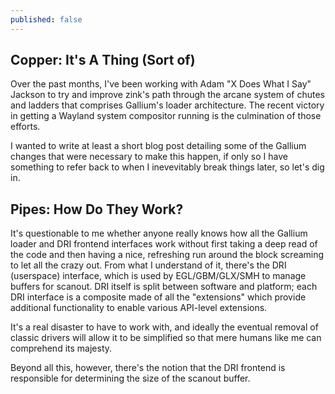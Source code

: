 ```yaml
---
published: false
---
```

## Copper: It's A Thing (Sort of)

Over the past months, I've been working with Adam "X Does What I Say" Jackson to try and improve zink's path through the arcane system of chutes and ladders that comprises Gallium's loader architecture. The recent victory in getting a Wayland system compositor running is the culmination of those efforts.

I wanted to write at least a short blog post detailing some of the Gallium changes that were necessary to make this happen, if only so I have something to refer back to when I inevevitably break things later, so let's dig in.

## Pipes: How Do They Work?
It's questionable to me whether anyone really knows how all the Gallium loader and DRI frontend interfaces work without first taking a deep read of the code and then having a nice, refreshing run around the block screaming to let all the crazy out. From what I understand of it, there's the DRI (userspace) interface, which is used by EGL/GBM/GLX/SMH to manage buffers for scanout. DRI itself is split between software and platform; each DRI interface is a composite made of all the "extensions" which provide additional functionality to enable various API-level extensions.

It's a real disaster to have to work with, and ideally the eventual removal of classic drivers will allow it to be simplified so that mere humans like me can comprehend its majesty.

Beyond all this, however, there's the notion that the DRI frontend is responsible for determining the size of the scanout buffer.